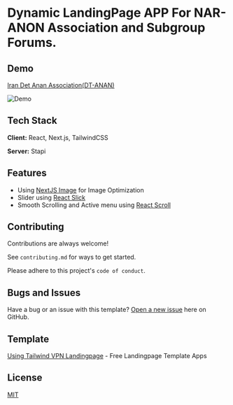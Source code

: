 
# Dynamic LandingPage APP For NAR-ANON Association and Subgroup Forums.

 
## Demo

[Iran Det Anan Association(DT-ANAN)](https://irdebtanon.ir/en)


![Demo](https://github.com/paghar/IranianCommunity_FE/assets/Demo.png)


## Tech Stack

**Client:** React, Next.js, TailwindCSS

**Server:** Stapi


## Features

- Using [NextJS Image](https://nextjs.org/docs/api-reference/next/image) for Image Optimization
- Slider using [React Slick](https://react-slick.neostack.com/docs/api)
- Smooth Scrolling and Active menu using [React Scroll](https://www.npmjs.com/package/react-scroll)



## Contributing

Contributions are always welcome!

See `contributing.md` for ways to get started.

Please adhere to this project's `code of conduct`.


## Bugs and Issues

Have a bug or an issue with this template? [Open a new issue](https://github.com/naufaldi/next-landing-vpn/issues/new) here on GitHub.


## Template

[Using Tailwind VPN Landingpage](https://next-landing-vpn.vercel.app/) - Free Landingpage Template Apps


## License

[MIT](https://choosealicense.com/licenses/mit/)

